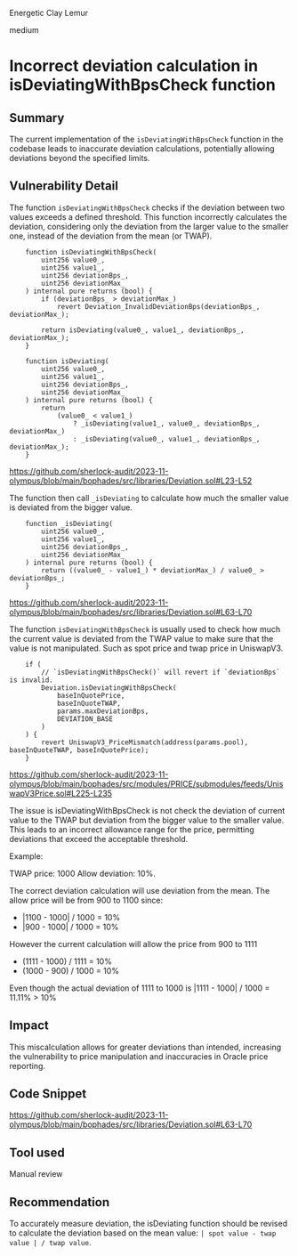 Energetic Clay Lemur

medium

# Incorrect deviation calculation in isDeviatingWithBpsCheck function

## Summary

The current implementation of the `isDeviatingWithBpsCheck` function in the codebase leads to inaccurate deviation calculations, potentially allowing deviations beyond the specified limits.

## Vulnerability Detail

The function `isDeviatingWithBpsCheck` checks if the deviation between two values exceeds a defined threshold. This function incorrectly calculates the deviation, considering only the deviation from the larger value to the smaller one, instead of the deviation from the mean (or TWAP).

        function isDeviatingWithBpsCheck(
            uint256 value0_,
            uint256 value1_,
            uint256 deviationBps_,
            uint256 deviationMax_
        ) internal pure returns (bool) {
            if (deviationBps_ > deviationMax_)
                revert Deviation_InvalidDeviationBps(deviationBps_, deviationMax_);

            return isDeviating(value0_, value1_, deviationBps_, deviationMax_);
        }

        function isDeviating(
            uint256 value0_,
            uint256 value1_,
            uint256 deviationBps_,
            uint256 deviationMax_
        ) internal pure returns (bool) {
            return
                (value0_ < value1_)
                    ? _isDeviating(value1_, value0_, deviationBps_, deviationMax_)
                    : _isDeviating(value0_, value1_, deviationBps_, deviationMax_);
        }

https://github.com/sherlock-audit/2023-11-olympus/blob/main/bophades/src/libraries/Deviation.sol#L23-L52

The function then call `_isDeviating` to calculate how much the smaller value is deviated from the bigger value.

        function _isDeviating(
            uint256 value0_,
            uint256 value1_,
            uint256 deviationBps_,
            uint256 deviationMax_
        ) internal pure returns (bool) {
            return ((value0_ - value1_) * deviationMax_) / value0_ > deviationBps_;
        }

https://github.com/sherlock-audit/2023-11-olympus/blob/main/bophades/src/libraries/Deviation.sol#L63-L70

The function `isDeviatingWithBpsCheck` is usually used to check how much the current value is deviated from the TWAP value to make sure that the value is not manipulated. Such as spot price and twap price in UniswapV3.

        if (
            // `isDeviatingWithBpsCheck()` will revert if `deviationBps` is invalid.
            Deviation.isDeviatingWithBpsCheck(
                baseInQuotePrice,
                baseInQuoteTWAP,
                params.maxDeviationBps,
                DEVIATION_BASE
            )
        ) {
            revert UniswapV3_PriceMismatch(address(params.pool), baseInQuoteTWAP, baseInQuotePrice);
        }

https://github.com/sherlock-audit/2023-11-olympus/blob/main/bophades/src/modules/PRICE/submodules/feeds/UniswapV3Price.sol#L225-L235

The issue is isDeviatingWithBpsCheck is not check the deviation of current value to the TWAP but deviation from the bigger value to the smaller value. This leads to an incorrect allowance range for the price, permitting deviations that exceed the acceptable threshold.

Example:

TWAP price: 1000
Allow deviation: 10%.

The correct deviation calculation will use deviation from the mean. The allow price will be from 900 to 1100 since:

-   |1100 - 1000| / 1000 = 10%
-   |900 - 1000| / 1000 = 10%

However the current calculation will allow the price from 900 to 1111

-   (1111 - 1000) / 1111 = 10%
-   (1000 - 900) / 1000 = 10%

Even though the actual deviation of 1111 to 1000 is |1111 - 1000| / 1000 = 11.11% > 10%

## Impact

This miscalculation allows for greater deviations than intended, increasing the vulnerability to price manipulation and inaccuracies in Oracle price reporting.

## Code Snippet

https://github.com/sherlock-audit/2023-11-olympus/blob/main/bophades/src/libraries/Deviation.sol#L63-L70

## Tool used

Manual review

## Recommendation

To accurately measure deviation, the isDeviating function should be revised to calculate the deviation based on the mean value: `| spot value - twap value | / twap value`.